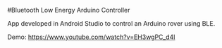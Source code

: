 #Bluetooth Low Energy Arduino Controller

App developed in Android Studio to control an Arduino rover using BLE.



Demo: https://www.youtube.com/watch?v=EH3wgPC_d4I
